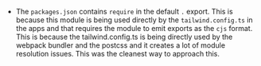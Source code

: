 - The `packages.json` contains `require` in the default `.` export. This is because this module is being used directly by the `tailwind.config.ts` in the apps and that requires the module to emit exports as the `cjs` format. This is because the tailwind.config.ts is being directly used by the webpack bundler and the postcss and it creates a lot of module resolution issues. This was the cleanest way to approach this.